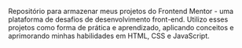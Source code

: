 Repositório para armazenar meus projetos do Frontend Mentor - uma plataforma de desafios de desenvolvimento front-end. Utilizo esses projetos como forma de prática e aprendizado, aplicando conceitos e aprimorando minhas habilidades em HTML, CSS e JavaScript.

